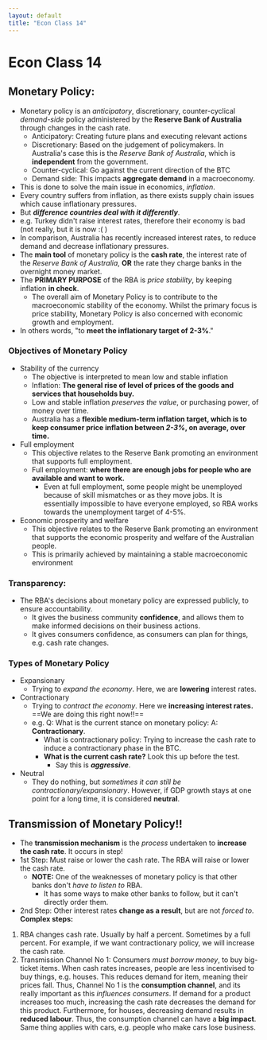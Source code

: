 ```yaml
---
layout: default
title: "Econ Class 14"
---
```

# Econ Class 14

## Monetary Policy:
- Monetary policy is an *anticipatory*, discretionary, counter-cyclical *demand-side* policy administered by the **Reserve Bank of Australia** through changes in the cash rate.
	- Anticipatory: Creating future plans and executing relevant actions
	- Discretionary: Based on the judgement of policymakers. In Australia's case this is the *Reserve Bank of Australia*, which is **independent** from the government.
	- Counter-cyclical: Go against the current direction of the BTC
	- Demand side: This impacts **aggregate demand** in a macroeconomy.
- This is done to solve the main issue in economics, *inflation*.
- Every country suffers from inflation, as there exists supply chain issues which cause inflationary pressures.
- But ***difference countries deal with it differently***. 
- e.g. Turkey didn't raise interest rates, therefore their economy is bad (not really, but it is now :( )
- In comparison, Australia has recently increased interest rates, to reduce demand and decrease inflationary pressures.
- The **main tool** of monetary policy is the **cash rate**, the interest rate of the *Reserve Bank of Australia*, **OR** the rate they charge banks in the overnight money market.
- The **PRIMARY PURPOSE** of the RBA is *price stability*, by keeping inflation **in check**.
	- The overall aim of Monetary Policy is to contribute to the macroeconomic stability of the economy. Whilst the primary focus is price stability, Monetary Policy is also concerned with economic growth and employment.
- In others words, "to **meet the inflationary target of 2-3%**."

### Objectives of Monetary Policy
- Stability of the currency
	- The objective is interpreted to mean low and stable inflation
	- Inflation: **The general rise of level of prices of the goods and services that households buy.**
	- Low and stable inflation *preserves the value*, or purchasing power, of money over time.
	- Australia has a **flexible medium-term inflation target, which is to keep consumer price inflation between *2-3%*, on average, over time.**
- Full employment
	- This objective relates to the Reserve Bank promoting an environment that supports full employment.
	- Full employment: **where there are enough jobs for people who are available and want to work.**
		- Even at full employment, some people might be unemployed because of skill mismatches or as they move jobs. It is essentially impossible to have everyone employed, so RBA works towards the unemployment target of 4-5%.
- Economic prosperity and welfare
	- This objective relates to the Reserve Bank promoting an environment that supports the economic prosperity and welfare of the Australian people.
	- This is primarily achieved by maintaining a stable macroeconomic environment

### Transparency:
- The RBA's decisions about monetary policy are expressed publicly, to ensure accountability. 
	- It gives the business community **confidence**, and allows them to make informed decisions on their business actions.
	- It gives consumers confidence, as consumers can plan for things, e.g. cash rate changes.
 
### Types of Monetary Policy
- Expansionary
	- Trying to *expand the economy*. Here, we are **lowering** interest rates.
- Contractionary
	- Trying to *contract the economy*. Here we **increasing interest rates.** ==We are doing this right now!!==
	- e.g. Q: What is the current stance on monetary policy: A: **Contractionary**.
		- What is contractionary policy: Trying to increase the cash rate to induce a contractionary phase in the BTC.
		- **What is the current cash rate?** Look this up before the test.
			- Say this is ***aggressive***.
- Neutral
	- They do nothing, but *sometimes it can still be contractionary/expansionary*. However, if GDP growth stays at one point for a long time, it is considered **neutral**.

## Transmission of Monetary Policy!!
- The **transmission mechanism** is the *process* undertaken to **increase the cash rate**. It occurs in step!
- 1st Step: Must raise or lower the cash rate. The RBA will raise or lower the cash rate. 
	- **NOTE:** One of the weaknesses of monetary policy is that other banks don't *have to listen to* RBA.
		- It has some ways to make other banks to follow, but it can't directly order them.
- 2nd Step: Other interest rates **change as a result**, but are not *forced to*.
**Complex steps:**
1. RBA changes cash rate. Usually by half a percent. Sometimes by a full percent. For example, if we want contractionary policy, we will increase the cash rate.
2. Transmission Channel No 1: Consumers *must borrow money*, to buy big-ticket items. When cash rates increases, people are less incentivised to buy things, e.g. houses. This reduces demand for item, meaning their prices fall. Thus, Channel No 1 is the **consumption channel**, and its really important as this *influences consumers*. If demand for a product increases too much, increasing the cash rate decreases the demand for this product. Furthermore, for houses, decreasing demand results in **reduced labour**. Thus, the consumption channel can have a **big impact**. Same thing applies with cars, e.g. people who make cars lose business.


